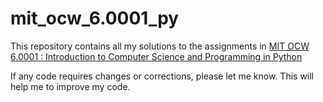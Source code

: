# mit_ocw_6.0001_py

This repository contains all my solutions to the assignments in
[MIT OCW 6.0001 : Introduction to Computer Science and Programming in Python](https://ocw.mit.edu/courses/electrical-engineering-and-computer-science/6-0001-introduction-to-computer-science-and-programming-in-python-fall-2016/assignments/)

If any code requires changes or corrections, please let me know. This will help me to improve my code.
